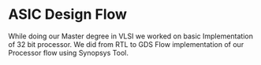# ASIC Design Flow
While doing our Master degree in VLSI we worked on basic Implementation of 32 bit processor. We did from RTL to GDS Flow implementation of our Processor flow using Synopsys Tool. 

